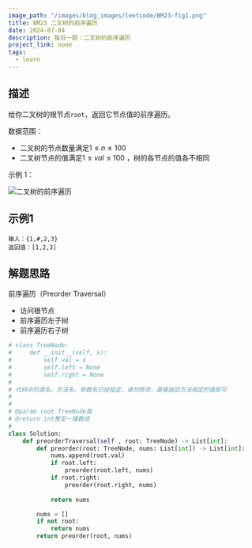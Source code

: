 ```yaml
---
image_path: "/images/blog_images/leetcode/BM23-fig1.png"
title: BM23 二叉树的前序遍历
date: 2024-07-04
description: 每日一题：二叉树的前序遍历
project_link: none
tags:
  - learn
---
```

## 描述

给你二叉树的根节点`root`，返回它节点值的前序遍历。

数据范围：

- 二叉树的节点数量满足$1≤n≤100$﻿ 
- 二叉树节点的值满足$1≤val≤100$﻿ ，树的各节点的值各不相同

示例 1：

![二叉树的前序遍历](/images/blog_images/leetcode/BM23-fig1.png)

## 示例1

```Plain
输入：{1,#,2,3}
返回值：[1,2,3]
```

## 解题思路

前序遍历（Preorder Traversal）

- 访问根节点
- 前序遍历左子树
- 前序遍历右子树

```Python
# class TreeNode:
#     def __init__(self, x):
#         self.val = x
#         self.left = None
#         self.right = None
#
# 代码中的类名、方法名、参数名已经指定，请勿修改，直接返回方法规定的值即可
#
# 
# @param root TreeNode类 
# @return int整型一维数组
#
class Solution:
    def preorderTraversal(self , root: TreeNode) -> List[int]:
        def preorder(root: TreeNode, nums: List[int]) -> List[int]:
            nums.append(root.val)
            if root.left:
                preorder(root.left, nums)
            if root.right:
                preorder(root.right, nums)
            
            return nums

        nums = []
        if not root:
            return nums
        return preorder(root, nums)
```